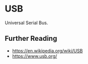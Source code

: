 # USB

Universal Serial Bus.

## Further Reading

- <https://en.wikipedia.org/wiki/USB>
- <https://www.usb.org/>